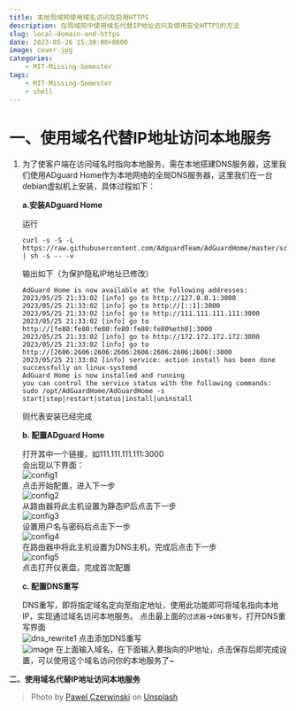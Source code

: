 ```yaml
---
title: 本地局域网使用域名访问及启用HTTPS
description: 在局域网中使用域名代替IP地址访问及使用安全HTTPS的方法
slug: local-domain-and-https
date: 2023-05-26 15:30:00+0800
image: cover.jpg
categories:
    - MIT-Missing-Semester
tags:
    - MIT-Missing-Semester
    - shell
---
```

# **一、使用域名代替IP地址访问本地服务**
1. 为了使客户端在访问域名时指向本地服务，需在本地搭建DNS服务器，这里我们使用ADguard Home作为本地网络的全局DNS服务器，这里我们在一台debian虚拟机上安装，具体过程如下：

    **a.安装ADguard Home**  

    运行
    ````shell
    curl -s -S -L https://raw.githubusercontent.com/AdguardTeam/AdGuardHome/master/scripts/install.sh | sh -s -- -v
    ````
    输出如下（为保护隐私IP地址已修改）
    ````shell
    AdGuard Home is now available at the following addresses:
    2023/05/25 21:33:02 [info] go to http://127.0.0.1:3000
    2023/05/25 21:33:02 [info] go to http://[::1]:3000
    2023/05/25 21:33:02 [info] go to http://111.111.111.111:3000
    2023/05/25 21:33:02 [info] go to http://[fe80:fe80:fe80:fe80:fe80:fe80%eth0]:3000
    2023/05/25 21:33:02 [info] go to http://172.172.172.172:3000
    2023/05/25 21:33:02 [info] go to http://[2606:2606:2606:2606:2606:2606:2606:2606]:3000
    2023/05/25 21:33:02 [info] service: action install has been done successfully on linux-systemd
    AdGuard Home is now installed and running
    you can control the service status with the following commands:
    sudo /opt/AdGuardHome/AdGuardHome -s start|stop|restart|status|install|uninstall
    ````
    则代表安装已经完成

    **b. 配置ADguard Home**  

    打开其中一个链接，如111.111.111.111:3000  
    会出现以下界面：  
    ![config1](https://github.com/HyXiV/hyxiv.github.io/assets/132662822/cb8667bd-8f9b-46c1-9101-c6398b2785d1)  
    点击开始配置，进入下一步  
    ![config2](https://github.com/HyXiV/hyxiv.github.io/assets/132662822/4347bab9-a056-40af-956e-d38d31c55110)  
    从路由器将此主机设置为静态IP后点击下一步  
    ![config3](https://github.com/HyXiV/hyxiv.github.io/assets/132662822/c71f0bf6-3c25-483e-ad2a-457c4c0b4950)  
    设置用户名与密码后点击下一步  
    ![config4](https://github.com/HyXiV/hyxiv.github.io/assets/132662822/c82c3b32-2933-47c0-b6b0-042cc911df0f)  
    在路由器中将此主机设置为DNS主机，完成后点击下一步  
    ![config5](https://github.com/HyXiV/hyxiv.github.io/assets/132662822/aade529e-bac5-4924-994d-12c89be91ad2)  
    点击打开仪表盘，完成首次配置  
    
    **c. 配置DNS重写**
    
    DNS重写，即将指定域名定向至指定地址，使用此功能即可将域名指向本地IP，实现通过域名访问本地服务。
    点击最上面的`过滤器`->`DNS重写`，打开DNS重写界面  
    ![dns_rewrite1](https://github.com/HyXiV/hyxiv.github.io/assets/132662822/43d19fd7-9884-453a-9ad8-439b796e329d)
    点击添加DNS重写  
    ![image](https://github.com/HyXiV/hyxiv.github.io/assets/132662822/27989ceb-e81e-43b5-b197-9102da3d85b9)
    在上面输入域名，在下面输入要指向的IP地址，点击保存后即完成设置，可以使用这个域名访问你的本地服务了~
    
    


    




**二、使用域名代替IP地址访问本地服务**


    

> Photo by [Pawel Czerwinski](https://unsplash.com/@pawel_czerwinski) on [Unsplash](https://unsplash.com/)
